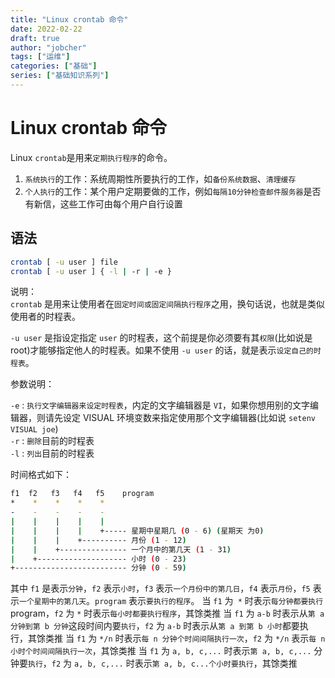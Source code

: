 ```yaml
---
title: "Linux crontab 命令"
date: 2022-02-22
draft: true
author: "jobcher"
tags: ["运维"]
categories: ["基础"]
series: ["基础知识系列"]
---
```


# Linux crontab 命令

Linux `crontab`是用来`定期执行程序`的命令。

1. `系统执行`的工作：系统周期性所要执行的工作，如`备份系统数据`、`清理缓存`
2. `个人执行`的工作：某个用户定期要做的工作，例如`每隔10分钟检查邮件服务器`是否有新信，这些工作可由每个用户自行设置

## 语法

```sh
crontab [ -u user ] file
crontab [ -u user ] { -l | -r | -e }
```

说明：  
`crontab` 是用来让使用者在`固定时间或固定间隔执行程序`之用，换句话说，也就是类似使用者的时程表。

`-u user` 是指设定指定 `user` 的时程表，这个前提是你必须要有其`权限`(比如说是 root)才能够指定他人的时程表。如果不使用 `-u user` 的话，就是表示`设定自己的时程表`。

参数说明：

`-e` : `执行文字编辑器来设定时程表`，内定的文字编辑器是 `VI`，如果你想用别的文字编辑器，则请先设定 VISUAL 环境变数来指定使用那个文字编辑器(比如说 `setenv VISUAL joe`)  
`-r` : `删除`目前的时程表  
`-l` : `列出`目前的时程表

时间格式如下：

```sh
f1  f2   f3   f4   f5    program
*    *    *    *    *
-    -    -    -    -
|    |    |    |    |
|    |    |    |    +----- 星期中星期几 (0 - 6) (星期天 为0)
|    |    |    +---------- 月份 (1 - 12)
|    |    +--------------- 一个月中的第几天 (1 - 31)
|    +-------------------- 小时 (0 - 23)
+------------------------- 分钟 (0 - 59)
```

其中 `f1` 是表示`分钟`，`f2` 表示`小时`，`f3` 表示`一个月份中的第几日`，`f4` 表示`月份`，`f5` 表示`一个星期中的第几天`。`program` 表示`要执行的程序`。
当 `f1` 为` *` 时表示`每分钟都要执行` program，`f2` 为 `*` 时表示`每小时都要执行程序`，其馀类推
当 `f1` 为 `a-b` 时表示从`第 a 分钟到第 b 分钟`这段时间内要`执行`，`f2` 为 `a-b` 时表示从`第 a 到第 b 小时`都要执行，其馀类推
当 `f1` 为 `*/n` 时表示`每 n 分钟个时间间隔执行一次`，`f2` 为 `*/n` 表示`每 n 小时个时间间隔执行一次`，其馀类推
当 `f1` 为 `a, b, c,...` 时表示`第 a, b, c,...` 分钟要`执行`，`f2` 为 `a, b, c,...` 时表示`第 a, b, c...个小时要执行`，其馀类推
